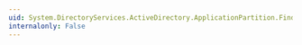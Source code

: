 ```yaml
---
uid: System.DirectoryServices.ActiveDirectory.ApplicationPartition.FindDirectoryServer
internalonly: False
---
```

